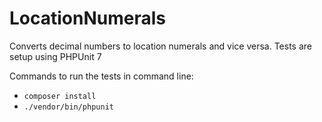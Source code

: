 # LocationNumerals

Converts decimal numbers to location numerals and vice versa. Tests are setup using PHPUnit 7

Commands to run the tests in command line:

- `composer install`
- `./vendor/bin/phpunit`